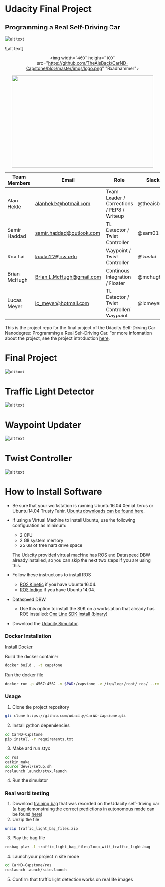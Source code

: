# Udacity Final Project
## Programming a Real Self-Driving Car

![alt text](https://github.com/TheAisBack/CarND-Capstone/blob/master/imgs/self-driving.png "Self-Driving Car")

![alt text]<p align="center"><img width="460" height="100" src="https://github.com/TheAisBack/CarND-Capstone/blob/master/imgs/logo.png" "Roadhammer"></p>

<p align="center">
  <img width="460" height="300" src="http://www.fillmurray.com/460/300">
</p>

| Team Members | Email                    | Role                                        | Slack       | github                                        |
|--------------|--------------------------|---------------------------------------------|-------------|-----------------------------------------------|
| Alan Hekle   | alanhekle@hotmail.com    | Team Leader / Corrections / PEP8 / Writeup  | @theaisback | [TheAisBack](https://github.com/TheAisBack)   |
| Samir Haddad | samir.haddad@outlook.com | TL Detector / Twist Controller              | @sam01      | [SamH1](https://github.com/SamH1)             |
| Kev Lai      | kevlai22@uw.edu          | Waypoint / Twist Controller                 | @kevlai     | [kevguy](https://github.com/kevguy)           |
| Brian McHugh | Brian.L.McHugh@gmail.com | Continous Integration / Floater             | @mchugh     | [Brian-Leary](https://github.com/Brian-Leary) |
| Lucas Meyer  | lc_meyer@hotmail.com     | TL Detector / Twist Controller/ Waypoint    | @lcmeyer    | [lcmeyer37](https://github.com/lcmeyer37)     |

This is the project repo for the final project of the Udacity Self-Driving Car Nanodegree: Programming a Real Self-Driving Car. For more information about the project, see the project introduction [here](https://classroom.udacity.com/nanodegrees/nd013/parts/6047fe34-d93c-4f50-8336-b70ef10cb4b2/modules/e1a23b06-329a-4684-a717-ad476f0d8dff/lessons/462c933d-9f24-42d3-8bdc-a08a5fc866e4/concepts/5ab4b122-83e6-436d-850f-9f4d26627fd9).

# Final Project

![alt text](https://github.com/TheAisBack/CarND-Capstone/blob/master/imgs/Final-Poject-ROS.png "Final Project ROS")

# Traffic Light Detector

![alt text](https://github.com/TheAisBack/CarND-Capstone/blob/master/imgs/TL-Detector.png "TL Detector")

# Waypoint Updater

![alt text](https://github.com/TheAisBack/CarND-Capstone/blob/master/imgs/Waypoint-Updater.png "Waypoint Updater")

# Twist Controller

![alt text](https://github.com/TheAisBack/CarND-Capstone/blob/master/imgs/DBW-Node.png "DBW Node")

# How to Install Software

* Be sure that your workstation is running Ubuntu 16.04 Xenial Xerus or Ubuntu 14.04 Trusty Tahir. [Ubuntu downloads can be found here](https://www.ubuntu.com/download/desktop).
* If using a Virtual Machine to install Ubuntu, use the following configuration as minimum:
  * 2 CPU
  * 2 GB system memory
  * 25 GB of free hard drive space

  The Udacity provided virtual machine has ROS and Dataspeed DBW already installed, so you can skip the next two steps if you are using this.

* Follow these instructions to install ROS
  * [ROS Kinetic](http://wiki.ros.org/kinetic/Installation/Ubuntu) if you have Ubuntu 16.04.
  * [ROS Indigo](http://wiki.ros.org/indigo/Installation/Ubuntu) if you have Ubuntu 14.04.
* [Dataspeed DBW](https://bitbucket.org/DataspeedInc/dbw_mkz_ros)
  * Use this option to install the SDK on a workstation that already has ROS installed: [One Line SDK Install (binary)](https://bitbucket.org/DataspeedInc/dbw_mkz_ros/src/81e63fcc335d7b64139d7482017d6a97b405e250/ROS_SETUP.md?fileviewer=file-view-default)
* Download the [Udacity Simulator](https://github.com/udacity/CarND-Capstone/releases/tag/v1.2).

### Docker Installation
[Install Docker](https://docs.docker.com/engine/installation/)

Build the docker container
```bash
docker build . -t capstone
```

Run the docker file
```bash
docker run -p 4567:4567 -v $PWD:/capstone -v /tmp/log:/root/.ros/ --rm -it capstone
```

### Usage

1. Clone the project repository
```bash
git clone https://github.com/udacity/CarND-Capstone.git
```

2. Install python dependencies
```bash
cd CarND-Capstone
pip install -r requirements.txt
```
3. Make and run styx
```bash
cd ros
catkin_make
source devel/setup.sh
roslaunch launch/styx.launch
```
4. Run the simulator

### Real world testing
1. Download [training bag](https://drive.google.com/file/d/0B2_h37bMVw3iYkdJTlRSUlJIamM/view?usp=sharing) that was recorded on the Udacity self-driving car (a bag demonstraing the correct predictions in autonomous mode can be found [here](https://drive.google.com/open?id=0B2_h37bMVw3iT0ZEdlF4N01QbHc))
2. Unzip the file
```bash
unzip traffic_light_bag_files.zip
```
3. Play the bag file
```bash
rosbag play -l traffic_light_bag_files/loop_with_traffic_light.bag
```
4. Launch your project in site mode
```bash
cd CarND-Capstone/ros
roslaunch launch/site.launch
```
5. Confirm that traffic light detection works on real life images

